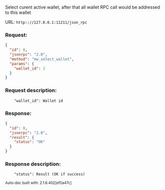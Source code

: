 Select curent active wallet, after that all wallet RPC call would be addressed to this wallet

URL: ```http:://127.0.0.1:11211/json_rpc```
### Request: 
```json
{
  "id": 0,
  "jsonrpc": "2.0",
  "method": "mw_select_wallet",
  "params": {
    "wallet_id": 2
  }
}
```
### Request description: 
```
    "wallet_id": Wallet id

```
### Response: 
```json
{
  "id": 0,
  "jsonrpc": "2.0",
  "result": {
    "status": "OK"
  }
}
```
### Response description: 
```
    "status": Result (OK if success)

```
<sub>Auto-doc built with: 2.1.6.402[ef0a47c]</sub>